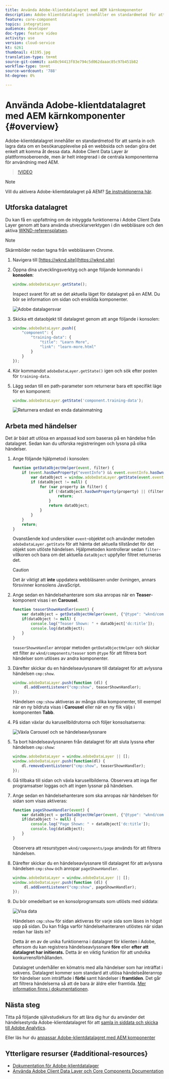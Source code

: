 ```yaml
---
title: Använda Adobe-klientdatalagret med AEM kärnkomponenter
description: Adobe-klientdatalagret innehåller en standardmetod för att samla in och lagra data om en besökarupplevelse på en webbsida och sedan göra det enkelt att komma åt dessa data. Adobe Client Data Layer är plattformsoberoende, men är helt integrerad i de centrala komponenterna för användning med AEM.
feature: core-component
topics: integrations
audience: developer
doc-type: feature video
activity: use
version: cloud-service
kt: 6261
thumbnail: 41195.jpg
translation-type: tm+mt
source-git-commit: aa48c94413f83e794c5d062daaac85c97b451b82
workflow-type: tm+mt
source-wordcount: '788'
ht-degree: 0%

---
```



# Använda Adobe-klientdatalagret med AEM kärnkomponenter {#overview}

Adobe-klientdatalagret innehåller en standardmetod för att samla in och lagra data om en besökarupplevelse på en webbsida och sedan göra det enkelt att komma åt dessa data. Adobe Client Data Layer är plattformsoberoende, men är helt integrerad i de centrala komponenterna för användning med AEM.

>[!VIDEO](https://video.tv.adobe.com/v/41195?quality=12&learn=on)

>[!NOTE]
>
> Vill du aktivera Adobe-klientdatalagret på AEM? [Se instruktionerna här](https://docs.adobe.com/content/help/en/experience-manager-core-components/using/developing/data-layer/overview.html#installation-activation).

## Utforska datalagret

Du kan få en uppfattning om de inbyggda funktionerna i Adobe Client Data Layer genom att bara använda utvecklarverktygen i din webbläsare och den aktiva [WKND-referensplatsen](https://wknd.site/).

>[!NOTE]
>
> Skärmbilder nedan tagna från webbläsaren Chrome.

1. Navigera till [https://wknd.site](https://wknd.site)
1. Öppna dina utvecklingsverktyg och ange följande kommando i **konsolen**:

   ```js
   window.adobeDataLayer.getState();
   ```

   Inspect svaret för att se det aktuella läget för datalagret på en AEM. Du bör se information om sidan och enskilda komponenter.

   ![Adobe datalagersvar](assets/data-layer-state-response.png)

1. Skicka ett dataobjekt till datalagret genom att ange följande i konsolen:

   ```js
   window.adobeDataLayer.push({
       "component": {
           "training-data": {
               "title": "Learn More",
               "link": "learn-more.html"
           }
       }
   });
   ```

1. Kör kommandot `adobeDataLayer.getState()` igen och sök efter posten för `training-data`.
1. Lägg sedan till en path-parameter som returnerar bara ett specifikt läge för en komponent:

   ```js
   window.adobeDataLayer.getState('component.training-data');
   ```

   ![Returnera endast en enda datainmatning](assets/return-just-single-component.png)

## Arbeta med händelser

Det är bäst att utlösa en anpassad kod som baseras på en händelse från datalagret. Sedan kan du utforska registreringen och lyssna på olika händelser.

1. Ange följande hjälpmetod i konsolen:

   ```js
   function getDataObjectHelper(event, filter) {
       if (event.hasOwnProperty("eventInfo") && event.eventInfo.hasOwnProperty("path")) {
           var dataObject = window.adobeDataLayer.getState(event.eventInfo.path);
           if (dataObject != null) {
               for (var property in filter) {
                   if (!dataObject.hasOwnProperty(property) || (filter[property] !== null && filter[property] !== dataObject[property])) {
                       return;
                   }
                   return dataObject;
               }
           }
       }
       return;
   }
   ```

   Ovanstående kod undersöker `event`-objektet och använder metoden `adobeDataLayer.getState` för att hämta det aktuella tillståndet för det objekt som utlöste händelsen. Hjälpmetoden kontrollerar sedan `filter`-villkoren och bara om det aktuella `dataObject` uppfyller filtret returneras det.

   >[!CAUTION]
   >
   > Det är viktigt att **inte** uppdatera webbläsaren under övningen, annars försvinner konsolens JavaScript.

1. Ange sedan en händelsehanterare som ska anropas när en **Teaser**-komponent visas i en **Carousel**.

   ```js
   function teaserShownHandler(event) {
       var dataObject = getDataObjectHelper(event, {"@type": "wknd/components/teaser"});
       if(dataObject != null) {
           console.log("Teaser Shown: " + dataObject['dc:title']);
           console.log(dataObject);
       }
   }
   ```

   `teaserShownHandler` anropar metoden `getDataObjectHelper` och skickar ett filter av `wknd/components/teaser` som `@type` för att filtrera bort händelser som utlöses av andra komponenter.

1. Därefter skickar du en händelseavlyssnare till datalagret för att avlyssna händelsen `cmp:show`.

   ```js
   window.adobeDataLayer.push(function (dl) {
        dl.addEventListener("cmp:show", teaserShownHandler);
   });
   ```

   Händelsen `cmp:show` aktiveras av många olika komponenter, till exempel när en ny bildruta visas i **Carousel** eller när en ny flik väljs i komponenten **Tabb**.

1. På sidan växlar du karusellbildrutorna och följer konsolsatserna:

   ![Växla Carousel och se händelseavlyssnare](assets/teaser-console-slides.png)

1. Ta bort händelseavlyssnaren från datalagret för att sluta lyssna efter händelsen `cmp:show`:

   ```js
   window.adobeDataLayer = window.adobeDataLayer || [];
   window.adobeDataLayer.push(function(dl) {
       dl.removeEventListener("cmp:show", teaserShownHandler);
   });
   ```

1. Gå tillbaka till sidan och växla karusellbilderna. Observera att inga fler programsatser loggas och att ingen lyssnar på händelsen.

1. Ange sedan en händelsehanterare som ska anropas när händelsen för sidan som visas aktiveras:

   ```js
   function pageShownHandler(event) {
       var dataObject = getDataObjectHelper(event, {"@type": "wknd/components/page"});
       if(dataObject != null) {
           console.log("Page Shown: " + dataObject['dc:title']);
           console.log(dataObject);
       }
   }
   ```

   Observera att resurstypen `wknd/components/page` används för att filtrera händelsen.

1. Därefter skickar du en händelseavlyssnare till datalagret för att avlyssna händelsen `cmp:show` och anropar `pageShownHandler`.

   ```js
   window.adobeDataLayer = window.adobeDataLayer || [];
   window.adobeDataLayer.push(function (dl) {
        dl.addEventListener("cmp:show", pageShownHandler);
   });
   ```

1. Du bör omedelbart se en konsolprogramsats som utlösts med siddata:

   ![Visa data](assets/page-show-console-data.png)

   Händelsen `cmp:show` för sidan aktiveras för varje sida som läses in högst upp på sidan. Du kan fråga varför händelsehanteraren utlöstes när sidan redan har lästs in?

   Detta är en av de unika funktionerna i datalagret för klienten i Adobe, eftersom du kan registrera händelseavlyssnare **före** eller **efter att datalagret har initierats.** Detta är en viktig funktion för att undvika konkurrensförhållanden.

   Datalagret underhåller en kömatris med alla händelser som har inträffat i sekvens. Datalagret kommer som standard att utlösa händelseåteranrop för händelser som inträffade i **förbi** samt händelser i **framtiden**. Det går att filtrera händelserna så att de bara är äldre eller framtida. [Mer information finns i dokumentationen](https://github.com/adobe/adobe-client-data-layer/wiki#addeventlistener).


## Nästa steg

Titta på följande självstudiekurs för att lära dig hur du använder det händelsestyrda Adobe-klientdatalagret för att [samla in siddata och skicka till Adobe Analytics](../analytics/collect-data-analytics.md).

Eller läs hur du [anpassar Adobe-klientdatalagret med AEM komponenter](./data-layer-customize.md)


## Ytterligare resurser {#additional-resources}

* [Dokumentation för Adobe-klientdatalager](https://github.com/adobe/adobe-client-data-layer/wiki)
* [Använda Adobe Client Data Layer och Core Components Documentation](https://docs.adobe.com/content/help/en/experience-manager-core-components/using/developing/data-layer/overview.html)
